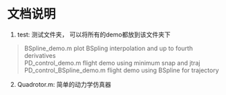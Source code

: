 # 文档说明

1. test: 测试文件夹， 可以将所有的demo都放到该文件夹下
        	
  > BSpline_demo.m plot BSpling interpolation and up to fourth derivatives  
  > PD_control_demo.m flight demo using minimum snap and jtraj  
  > PD_control_BSpline_demo.m flight demo using BSpline for trajectory
             
2. Quadrotor.m: 简单的动力学仿真器
